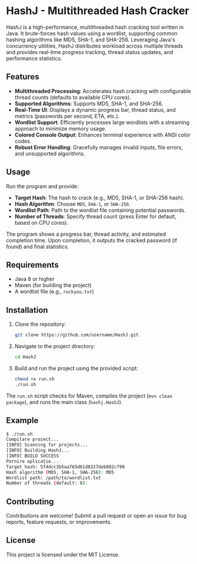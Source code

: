 # HashJ - Multithreaded Hash Cracker

HashJ is a high-performance, multithreaded hash cracking tool written in Java. It brute-forces hash values using a wordlist, supporting common hashing algorithms like MD5, SHA-1, and SHA-256. Leveraging Java's concurrency utilities, HashJ distributes workload across multiple threads and provides real-time progress tracking, thread status updates, and performance statistics.

## Features
- **Multithreaded Processing**: Accelerates hash cracking with configurable thread counts (defaults to available CPU cores).
- **Supported Algorithms**: Supports MD5, SHA-1, and SHA-256.
- **Real-Time UI**: Displays a dynamic progress bar, thread status, and metrics (passwords per second, ETA, etc.).
- **Wordlist Support**: Efficiently processes large wordlists with a streaming approach to minimize memory usage.
- **Colored Console Output**: Enhances terminal experience with ANSI color codes.
- **Robust Error Handling**: Gracefully manages invalid inputs, file errors, and unsupported algorithms.

## Usage
Run the program and provide:
- **Target Hash**: The hash to crack (e.g., MD5, SHA-1, or SHA-256 hash).
- **Hash Algorithm**: Choose `MD5`, `SHA-1`, or `SHA-256`.
- **Wordlist Path**: Path to the wordlist file containing potential passwords.
- **Number of Threads**: Specify thread count (press Enter for default, based on CPU cores).

The program shows a progress bar, thread activity, and estimated completion time. Upon completion, it outputs the cracked password (if found) and final statistics.

## Requirements
- Java 8 or higher
- Maven (for building the project)
- A wordlist file (e.g., `rockyou.txt`)

## Installation
1. Clone the repository:
   ```bash
   git clone https://github.com/username/HashJ.git
   ```
2. Navigate to the project directory:
   ```bash
   cd HashJ
   ```
3. Build and run the project using the provided script:
   ```bash
   chmod +x run.sh
   ./run.sh
   ```

The `run.sh` script checks for Maven, compiles the project (`mvn clean package`), and runs the main class (`hashj.HashJ`).

## Example
```bash
$ ./run.sh
Compilare proiect...
[INFO] Scanning for projects...
[INFO] Building HashJ...
[INFO] BUILD SUCCESS
Pornire aplicație...
Target hash: 5f4dcc3b5aa765d61d8327deb882cf99
Hash algorithm (MD5, SHA-1, SHA-256): MD5
Wordlist path: /path/to/wordlist.txt
Number of threads (default: 8): 
```

## Contributing
Contributions are welcome! Submit a pull request or open an issue for bug reports, feature requests, or improvements.

## License
This project is licensed under the MIT License.